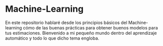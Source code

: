 # Machine-Learning
En este repositorio hablaré desde los principios básicos del Machine-learning cómo de las buenas prácticas para obtener buenos modelos para tus estimaciones. Bienvenido a mi pequeño mundo dentro del aprendizaje automático y todo lo que dicho tema engloba.   
